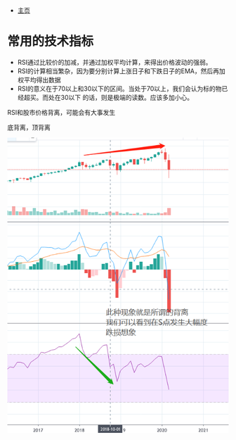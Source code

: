 - [主页](../README.md)

# 常用的技术指标


- RSI通过比较价的加减，并通过加权平均计算，来得出价格波动的强弱。
- RSI的计算相当繁杂，因为要分别计算上涨日子和下跌日子的EMA，然后再加权平均得出数据
- RSI的意义在于70以上和30以下的区间。当处于70以上，我们会认为标的物已经超买。而处在30以下
的话，则是极端的读数。应该多加小心。


RSI和股市价格背离，可能会有大事发生

底背离，顶背离

![Image](../assets/img/RSI.png)
